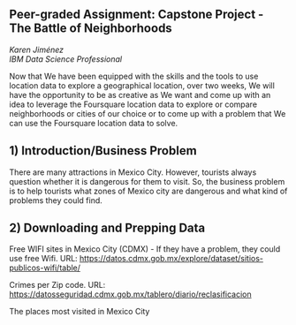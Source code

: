 ## Peer-graded Assignment: Capstone Project - The Battle of Neighborhoods

_Karen Jiménez_  
_IBM Data Science Professional_
 
Now that We have been equipped with the skills and the tools to use location data to explore a geographical location, over two weeks, We will have the opportunity to be as creative as We want and come up with an idea to leverage the Foursquare location data to explore or compare neighborhoods or cities of our choice or to come up with a 
problem that We can use the Foursquare location data to solve.

## 1) Introduction/Business Problem
There are many attractions in Mexico City. However, tourists always question whether it is dangerous for them to visit. So,  the business problem is to help tourists what zones of Mexico city are dangerous and what kind of problems they could find. 

## 2) Downloading and Prepping Data

Free WIFI sites in Mexico City (CDMX)  - If they have a problem, they could use free Wifi. URL: https://datos.cdmx.gob.mx/explore/dataset/sitios-publicos-wifi/table/

Crimes per Zip code. URL: https://datosseguridad.cdmx.gob.mx/tablero/diario/reclasificacion

The places most visited in Mexico City
